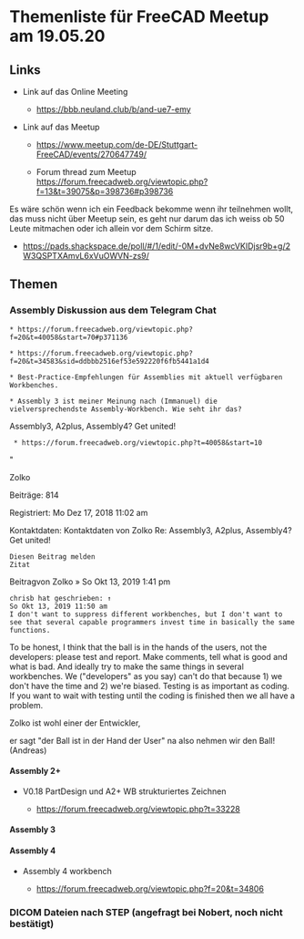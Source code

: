 # Themenliste für FreeCAD Meetup am 19.05.20

## Links

* Link auf das Online Meeting

   * https://bbb.neuland.club/b/and-ue7-emy

* Link auf das Meetup

  * https://www.meetup.com/de-DE/Stuttgart-FreeCAD/events/270647749/

  * Forum thread zum Meetup https://forum.freecadweb.org/viewtopic.php?f=13&t=39075&p=398736#p398736

Es wäre schön wenn ich ein Feedback bekomme wenn ihr teilnehmen wollt, das muss nicht über Meetup sein, es geht nur darum das ich weiss ob 50 Leute mitmachen oder ich allein vor dem Schirm sitze.

* https://pads.shackspace.de/poll/#/1/edit/-0M+dvNe8wcVKIDjsr9b+g/2W3QSPTXAmvL6xVuOWVN-zs9/

## Themen

### Assembly Diskussion aus dem Telegram Chat

    * https://forum.freecadweb.org/viewtopic.php?f=20&t=40058&start=70#p371136

    * https://forum.freecadweb.org/viewtopic.php?f=20&t=34583&sid=ddbbb2516ef53e592220f6fb5441a1d4

    * Best-Practice-Empfehlungen für Assemblies mit aktuell verfügbaren Workbenches.

    * Assembly 3 ist meiner Meinung nach (Immanuel) die vielversprechendste Assembly-Workbench. Wie seht ihr das?


Assembly3, A2plus, Assembly4? Get united!

     * https://forum.freecadweb.org/viewtopic.php?t=40058&start=10

"

Zolko

Beiträge: 814

Registriert: Mo Dez 17, 2018 11:02 am

Kontaktdaten:
Kontaktdaten von Zolko
Re: Assembly3, A2plus, Assembly4? Get united!

    Diesen Beitrag melden
    Zitat

Beitragvon Zolko » So Okt 13, 2019 1:41 pm

    chrisb hat geschrieben: ↑
    So Okt 13, 2019 11:50 am
    I don't want to suppress different workbenches, but I don't want to see that several capable programmers invest time in basically the same functions.

To be honest, I think that the ball is in the hands of the users, not the developers: please test and report. Make comments, tell what is good and what is bad. And ideally try to make the same things in several workbenches. We ("developers" as you say) can't do that because 1) we don't have the time and 2) we're biased. Testing is as important as coding. If you want to wait with testing until the coding is finished then we all have a problem.


Zolko ist wohl einer der Entwickler,

er sagt "der Ball ist in der Hand der User" na also nehmen wir den Ball! (Andreas)

#### Assembly 2+


* V0.18 PartDesign und A2+ WB strukturiertes Zeichnen

  * https://forum.freecadweb.org/viewtopic.php?t=33228


#### Assembly 3


#### Assembly 4

* Assembly 4 workbench

     * https://forum.freecadweb.org/viewtopic.php?f=20&t=34806



### DICOM Dateien nach STEP (angefragt bei Nobert, noch nicht bestätigt)
